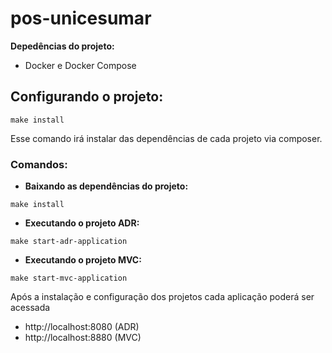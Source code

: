 # pos-unicesumar
****Depedências do projeto:****
- Docker e Docker Compose
## Configurando o projeto:
```shell
make install
```
Esse comando irá instalar das dependências de cada projeto via composer.

### Comandos:
- **Baixando as dependências do projeto:**
```shell
make install
```
- **Executando o projeto ADR:**
```shell
make start-adr-application
```
- **Executando o projeto MVC:**
```shell
make start-mvc-application
```

Após a instalação e configuração dos projetos cada aplicação poderá ser acessada 
- http://localhost:8080 (ADR)
- http://localhost:8880 (MVC)
